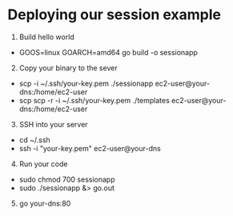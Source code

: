 # Deploying our session example

1. Build hello world
  - GOOS=linux GOARCH=amd64 go build -o sessionapp

2. Copy your binary to the sever
  - scp -i ~/.ssh/your-key.pem ./sessionapp ec2-user@your-dns:/home/ec2-user
  - scp scp -r -i ~/.ssh/your-key.pem ./templates ec2-user@your-dns:/home/ec2-user

3. SSH into your server
  - cd ~/.ssh
  - ssh -i "your-key.pem" ec2-user@your-dns

4. Run your code
  - sudo chmod 700 sessionapp
  - sudo ./sessionapp &> go.out

5. go your-dns:80
